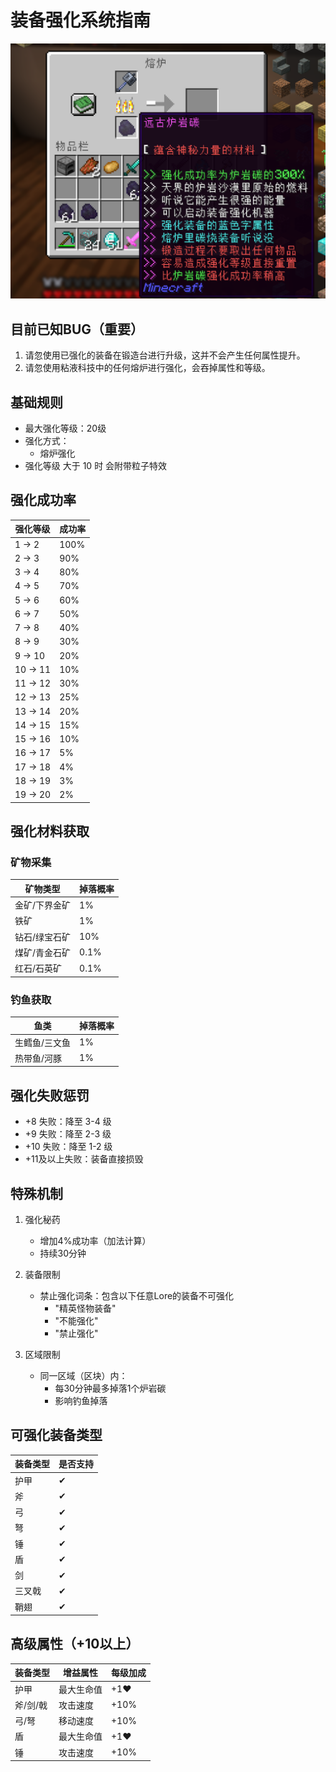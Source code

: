 # 装备强化系统指南

![强化](../../assets/qianghua.png)

## 目前已知BUG（重要）

1. 请忽使用已强化的装备在锻造台进行升级，这并不会产生任何属性提升。
2. 请忽使用粘液科技中的任何熔炉进行强化，会吞掉属性和等级。

## 基础规则

- 最大强化等级：20级
- 强化方式：
  - 熔炉强化
- 强化等级 大于 10 时 会附带粒子特效

## 强化成功率

| 强化等级 | 成功率 |
| -------- | ------ |
| 1 → 2    | 100%   |
| 2 → 3    | 90%    |
| 3 → 4    | 80%    |
| 4 → 5    | 70%    |
| 5 → 6    | 60%    |
| 6 → 7    | 50%    |
| 7 → 8    | 40%    |
| 8 → 9    | 30%    |
| 9 → 10   | 20%    |
| 10 → 11  | 10%    |
| 11 → 12  | 30%    |
| 12 → 13  | 25%    |
| 13 → 14  | 20%    |
| 14 → 15  | 15%    |
| 15 → 16  | 10%    |
| 16 → 17  | 5%     |
| 17 → 18  | 4%     |
| 18 → 19  | 3%     |
| 19 → 20  | 2%     |

## 强化材料获取

### 矿物采集

| 矿物类型      | 掉落概率 |
| ------------- | -------- |
| 金矿/下界金矿 | 1%       |
| 铁矿          | 1%       |
| 钻石/绿宝石矿 | 10%      |
| 煤矿/青金石矿 | 0.1%     |
| 红石/石英矿   | 0.1%     |

### 钓鱼获取

| 鱼类          | 掉落概率 |
| ------------- | -------- |
| 生鳕鱼/三文鱼 | 1%       |
| 热带鱼/河豚   | 1%       |

## 强化失败惩罚

- +8 失败：降至 3-4 级
- +9 失败：降至 2-3 级
- +10 失败：降至 1-2 级
- +11及以上失败：装备直接损毁

## 特殊机制

1. 强化秘药

   - 增加4%成功率（加法计算）
   - 持续30分钟

2. 装备限制

   - 禁止强化词条：包含以下任意Lore的装备不可强化
     - "精英怪物装备"
     - "不能强化"
     - "禁止强化"

3. 区域限制
   - 同一区域（区块）内：
     - 每30分钟最多掉落1个炉岩碳
     - 影响钓鱼掉落

## 可强化装备类型

| 装备类型 | 是否支持 |
| -------- | -------- |
| 护甲     | ✔       |
| 斧       | ✔       |
| 弓       | ✔       |
| 弩       | ✔       |
| 锤       | ✔       |
| 盾       | ✔       |
| 剑       | ✔       |
| 三叉戟   | ✔       |
| 鞘翅     | ✔       |

## 高级属性（+10以上）

| 装备类型 | 增益属性   | 每级加成 |
| -------- | ---------- | -------- |
| 护甲     | 最大生命值 | +1❤️     |
| 斧/剑/戟 | 攻击速度   | +10%     |
| 弓/弩    | 移动速度   | +10%     |
| 盾       | 最大生命值 | +1❤️     |
| 锤       | 攻击速度   | +10%     |
